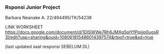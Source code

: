 ### Rsponsi Junior Project

Barbara Neanake A.
22/494495/TK/54238

LINK WORKSHEET
https://docs.google.com/document/d/1DlSWWe7Rh6JMXg5pIYfPipjjp0ugsR3l/edit?usp=sharing&ouid=108061815486014397574&rtpof=true&sd=true

(last updated saat responsi SEBELUM DL)
